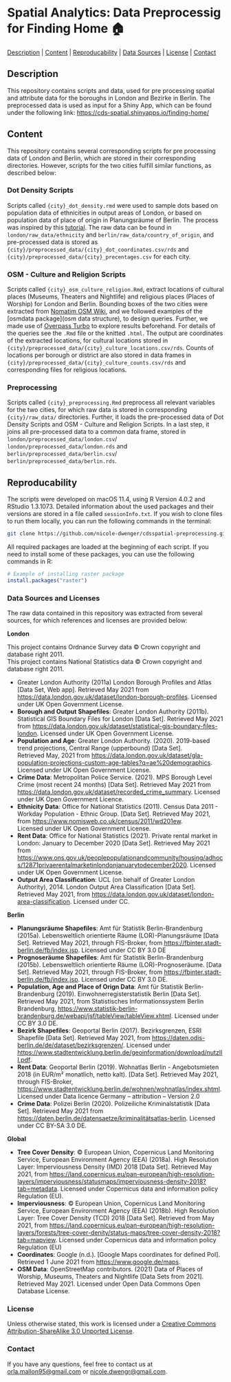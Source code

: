 # Spatial Analytics: Data Preprocessig for Finding Home :house:

[Description](#descripton) | [Content](#content) | [Reproducability](reproducability) | [Data Sources](#data-sources) | [License](#license) | [Contact](#contact)

## Description
This repository contains scripts and data, used for pre processing spatial and attribute data for the boroughs in London and Bezirke in Berlin. The preprocessed data is used as input for a Shiny App, which can be found under the following link: 
https://cds-spatial.shinyapps.io/finding-home/ 

## Content
This repository contains several corresponding scripts for pre processing data of London and Berlin, which are stored in their corresponding directories. However, scripts for the two cities fulfill similar functions, as described below: 

### Dot Density Scripts 
Scripts called `{city}_dot_density.rmd` were used to sample dots based on population data of ethnicities in output areas of London, or based on population data of place of origin in Planungsräume of Berlin. The process was inspired by this [tutorial](https://www.blog.cultureofinsight.com/2017/06/building-dot-density-maps-with-uk-census-data-in-r/).
The raw data can be found in `london/raw_data/ethnicity` and `berlin/raw_data/country_of_origin`, and pre-processed data is stored as `{city}/preprocessed_data/{city}_dot_coordinates.csv/rds` and `{city}/preprocessed_data/{city}_precentages.csv` for each city.

### OSM - Culture and Religion Scripts 
Scripts called `{city}_osm_culture_religion.Rmd`, extract locations of cultural places (Museums, Theaters and Nightlife) and religious places (Places of Worship) for London and Berlin. Bounding boxes of the two cities were extracted from [Nomatim OSM Wiki](https://wiki.openstreetmap.org/w/index.php?title=Nominatim&oldid=2155300), and we followed examples of the [osmdata package](osm data structure), to design queries. Further, we made use of [Overpass Turbo](https://overpass-turbo.eu) to explore results beforehand. For details of the queries see the `.Rmd` file or the knitted `.html`. The output are coordinates of the extracted locations, for cultural locations stored in `{city}/preprocessed_data/{city}_culture_locations.csv/rds`. Counts of locations per borough or district are also stored in data frames in `{city}/preprocessed_data/{city}_culture_counts.csv/rds` and corresponding files for religious locations.  

### Preprocessing 
Scripts called `{city}_preprocessing.Rmd` preprocess all relevant variables for the two cities, for which raw data is stored in corresponding `{city}/raw_data/` directories. Further, it loads the pre-processed data of Dot Density Scripts and OSM - Culture and Religion Scripts. In a last step, it joins all pre-processed data to a common data frame, stored in `london/preprocessed_data/london.csv`/ `london/preprocessed_data/london.rds` and `berlin/preprocessed_data/berlin.csv`/ `berlin/preprocessed_data/berlin.rds`.  

## Reproducability 
The scripts were developed on macOS 11.4, using R Version 4.0.2 and RStudio 1.3.1073. Detailed information about the used packages and their versions are stored in a file called `sessionInfo.txt`. If you wish to clone files to run them locally, you can run the following commands in the terminal: 

```bash
git clone https://github.com/nicole-dwenger/cdsspatial-preprocessing.git
```

All required packages are loaded at the beginning of each script. If you need to install some of these packages, you can use the following commands in R: 

```r
# Example of installing raster package
install.packages("raster")
```

### Data Sources and Licenses 
The raw data contained in this repository was extracted from several sources, for which references and licenses are provided below: 

**London**

This project contains Ordnance Survey data © Crown copyright and database right 2011.  
This project contains National Statistics data © Crown copyright and database right 2011.  

- Greater London Authority (2011a) London Borough Profiles and Atlas [Data Set, Web app]. Retrieved May 2021 from https://data.london.gov.uk/dataset/london-borough-profiles. Licensed under UK Open Government License.
- **Borough and Output Shapefiles**: Greater London Authority (2011b). Statistical GIS Boundary Files for London [Data Set]. Retrieved May 2021 from https://data.london.gov.uk/dataset/statistical-gis-boundary-files-london. Licensed under UK Open Government License.
- **Population and Age**: Greater London Authority. (2020). 2019-based trend projections, Central Range (upperbound) [Data Set].  
Retrieved May, 2021 from https://data.london.gov.uk/dataset/gla-population-projections-custom-age-tables?q=ae%20demographics. Licensed under UK Open Government License.
- **Crime Data**: Metropolitan Police Service. (2021). MPS Borough Level Crime (most recent 24 months) [Data Set]. Retrieved May 2021 from https://data.london.gov.uk/dataset/recorded_crime_summary. Licensed under UK Open Government Licence.
- **Ethnicity Data**: Office for National Statistics (2011). Census Data 2011 - Workday Population - Ethnic Group. [Data	Set]. Retrieved May 2021, from https://www.nomisweb.co.uk/census/2011/wd201ew.  
Licensed under UK Open Government License.
- **Rent Data**: Office for National Statistics (2021). Private rental market in London: January to December 2020 [Data Set]. Retrieved May 2021 from  
https://www.ons.gov.uk/peoplepopulationandcommunity/housing/adhocs/12871privaerentalmarketinlondonjanuarytodecember2020. Licensed under UK Open Government License.
- **Output Area Classification**: UCL (on behalf of Greater London Authority), 2014. London Output Area Classification [Data Set]. Retrieved May 2021, from https://data.london.gov.uk/dataset/london-area-classification. Licensed under CC.
 
**Berlin**

- **Planungsräume Shapefiles**: Amt für Statistik Berlin-Brandenburg (2015a). Lebensweltlich orientierte Räume (LOR)-Planungsräume [Data Set]. Retrieved May 2021, through FIS-Broker, from https://fbinter.stadt-berlin.de/fb/index.jsp. Licensed under CC BY 3.0 DE
- **Prognoseräume Shapefiles**: Amt für Statistik Berlin-Brandenburg (2015b). Lebensweltlich orientierte Räume (LOR)-Prognoseräume. [Data Set]. Retrieved May 2021, through FIS-Broker, from https://fbinter.stadt-berlin.de/fb/index.jsp. Licensed under CC BY 3.0 DE.
- **Population, Age and Place of Orign Data**: Amt für Statistik Berlin-Brandenburg (2019). Einwohnerregisterstatistik Berlin [Data Set]. Retrieved May 2021, from Statistisches Informationssystem Berlin Brandenburg, https://www.statistik-berlin-brandenburg.de/webapi/jsf/tableView/tableView.xhtml. Licensed under CC BY 3.0 DE. 
- **Bezirk Shapefiles**: Geoportal Berlin (2017). Bezirksgrenzen, ESRI Shapefile [Data Set]. Retrieved May 2021, from https://daten.odis-berlin.de/de/dataset/bezirksgrenzen/. Licensed under https://www.stadtentwicklung.berlin.de/geoinformation/download/nutzIII.pdf.
- **Rent Data**: Geoportal Berlin (2019). Wohnatlas Berlin - Angebotsmieten 2018 (in EUR/m² monatlich, netto kalt). [Data Set]. Retrieved May 2021, through FIS-Broker, https://www.stadtentwicklung.berlin.de/wohnen/wohnatlas/index.shtml. Licensed under Data licence Germany – attribution – Version 2.0 
- **Crime Data**: Polizei Berlin (2020). Polizeiliche Kriminalstatistik [Data Set]. Retrieved May 2021 from https://daten.berlin.de/datensaetze/kriminalitätsatlas-berlin. Licensed under CC BY-SA 3.0 DE.

**Global**

- **Tree Cover Density**: © European Union, Copernicus Land Monitoring Service, European Environment Agency (EEA) (2018a). High Resolution Layer: Imperviousness Density (IMD) 2018 [Data Set]. Retrieved May 2021, from https://land.copernicus.eu/pan-european/high-resolution-layers/imperviousness/statusmaps/imperviousness-density-2018?tab=metadata. Licensed under Copernicus data and information policy Regulation (EU).
- **Imperviousness**: © European Union, Copernicus Land Monitoring Service, European Environment Agency (EEA) (2018b). High Resolution Layer: Tree Cover Density (TCD) 2018 [Data Set]. Retrieved from May 2021, from https://land.copernicus.eu/pan-european/high-resolution-layers/forests/tree-cover-denity/status-maps/tree-cover-density-2018?tab=mapview. Licensed under Copernicus data and information policy Regulation (EU)
- **Coordinates**: Google (n.d.). [Google Maps coordinates for defined PoI]. Retrieved 1 June 2021 from https://www.google.de/maps.
- **OSM Data**: OpenStreetMap contributors. (2021) Data of Places of Worship, Museums, Theaters and Nightlife
[Data Sets from 2021]. Retrieved May 2021. Licensed under Open Data Commons Open Database License. 

### License 
Unless otherwise stated, this work is licensed under a <a rel="license" href="http://creativecommons.org/licenses/by-sa/3.0/">Creative Commons Attribution-ShareAlike 3.0 Unported License</a>.

### Contact 
If you have any questions, feel free to contact us at [orla.mallon95@gmail.com](orla.mallon95@gmail.com]) or [nicole.dwengr@gmail.com](nicole.dwengr@gmail.com).
